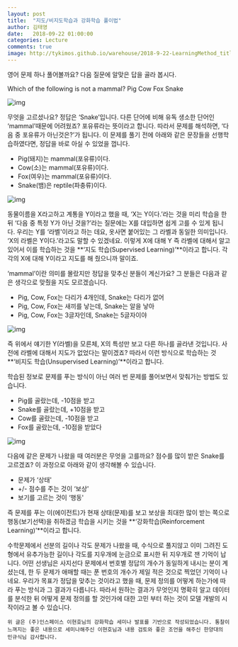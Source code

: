 ```yaml
---
layout: post
title:  "지도/비지도학습과 강화학습 풀이법"
author: 김태영
date:   2018-09-22 01:00:00
categories: Lecture
comments: true
image: http://tykimos.github.io/warehouse/2018-9-22-LearningMethod_title.jpg
---
```


영어 문제 하나 풀어볼까요? 다음 질문에 알맞은 답을 골라 봅시다. 

Which of the following is not a mammal?
Pig
Cow
Fox
Snake

![img](http://tykimos.github.io/warehouse/2018-9-22-LearningMethod_title.jpg)

무엇을 고르셨나요? 정답은 ‘Snake’입니다. 다른 단어에 비해 유독 생소한 단어인 ‘mammal’때문에 어려웠죠? 포유류라는 뜻이라고 합니다. 따라서 문제를 해석하면, ‘다음 중 포유류가 아닌것은?’가 됩니다. 이 문제를 풀기 전에 아래와 같은 문장들을 선행학습하였다면, 정답을 바로 아실 수 있었을 껍니다.

* Pig(돼지)는 mammal(포유류)이다.
* Cow(소)는 mammal(포유류)이다.
* Fox(여우)는 mammal(포유류)이다.
* Snake(뱀)은 reptile(파충류)이다.

![img](http://tykimos.github.io/warehouse/2018-9-22-LearningMethod_2.jpg)

동물이름을 X라고하고 계통을 Y이라고 했을 때, ‘X는 Y이다.’라는 것을 미리 학습을 한 뒤 ‘다음 중 특정 Y가 아닌 것을?’라는 질문에는 X를 대입하면 쉽게 고를 수 있게 됩니다. 우리는 Y를 ‘라벨'이라고 하는 데요, 옷사면 붙어있는 그 라벨과 동일한 의미입니다. ‘X의 라벨은 Y이다.’라고도 말할 수 있겠네요. 이렇게 X에 대해 Y 즉 라벨에 대해서 알고 있어서 이를 학습하는 것을 **‘지도 학습(Supervised Learning)’**이라고 합니다. 각각의 X에 대해 Y이라고 지도를 해 줬으니까 말이죠. 

‘mammal’이란 의미를 몰랐지만 정답을 맞추신 분들이 계신가요? 그 분들은 다음과 같은 생각으로 맞췄을 지도 모르겠습니다. 

* Pig, Cow, Fox는 다리가 4개인데, Snake는 다리가 없어
* Pig, Cow, Fox는 새끼를 낳는데, Snake는 알을 낳아
* Pig, Cow, Fox는 3글자인데, Snake는 5글자이야

![img](http://tykimos.github.io/warehouse/2018-9-22-LearningMethod_3.jpg)

즉 위에서 얘기한 Y(라벨)을 모른체, X의 특성만 보고 다른 하나를 골라낸 것입니다. 사전에 라벨에 대해서 지도가 없었다는 말이겠죠? 따라서 이런 방식으로 학습하는 것 **‘비지도 학습(Unsupervised Learning)’**이라고 합니다.

학습된 정보로 문제를 푸는 방식이 아닌 여러 번 문제를 풀어보면서 맞춰가는 방법도 있습니다.

* Pig를 골랐는데, -10점을 받고
* Snake를 골랐는데, +10점을 받고
* Cow를 골랐는데, -10점을 받고
* Fox를 골랐는데, -10점을 받았다

![img](http://tykimos.github.io/warehouse/2018-9-22-LearningMethod_4.jpg)

다음에 같은 문제가 나왔을 때 여러분은 무엇을 고를까요? 점수를 많이 받은 Snake를 고르겠죠? 이 과정으로 아래와 같이 생각해볼 수 있습니다.

* 문제가 ‘상태'
* +/- 점수를 주는 것이 ‘보상'
* 보기를 고르는 것이 ‘행동'
    
즉 문제를 푸는 이(에이전트)가 현재 상태(문제)를 보고 보상을 최대한 많이 받는 쪽으로 행동(보기선택)을 취하겠금 학습을 시키는 것을 **‘강화학습(Reinforcement Learning)’**이라고 합니다.

수학문제에서 선분의 길이나 각도 문제가 나왔을 때, 수식으로 풀지않고 이미 그려진 도형에서 유추가능한 길이나 각도를 지우개에 눈금으로 표시한 뒤 지우개로 잰 기억이 납니다. 어떤 선생님은 사지선다 문제에서 번호별 정답의 개수가 동일하게 내시는 분이 계셨는데, 한 두 문제가 애매할 때는 푼 번호의 개수가 제일 적은 것으로 찍었던 기억이 나네요. 우리가 목표가 정답을 맞추는 것이라고 했을 때, 문제 정의를 어떻게 하는가에 따라 푸는 방식과 그 결과가 다릅니다. 따라서 원하는 결과가 무엇인지 명확히 알고 데이터를 분석한 뒤 어떻게 문제 정의를 할 것인가에 대한 고민 부터 하는 것이 모델 개발의 시작이라고 볼 수 있습니다.

    위 글은 (주)인스페이스 이현호님의 강화학습 세미나 발표를 기반으로 작성되었습니다. 통찰이 느껴지는 좋은 내용으로 세미나해주신 이현호님과 내용 검토와 좋은 조언을 해주신 한양대의 민규식님 감사합니다.
